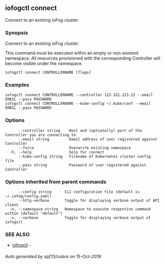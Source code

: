 ## iofogctl connect

Connect to an existing ioFog cluster

### Synopsis

Connect to an existing ioFog cluster.

This command must be executed within an empty or non-existent namespace.
All resources provisioned with the corresponding Controller will become visible under the namespace.

```
iofogctl connect CONTROLLERNAME [flags]
```

### Examples

```
iofogctl connect CONTROLLERNAME --controller 123.321.123.22 --email EMAIL --pass PASSWORD
iofogctl connect CONTROLLERNAME --kube-config ~/.kube/conf --email EMAIL --pass PASSWORD
```

### Options

```
      --controller string    Host and (optionally) port of the Controller you are connecting to
      --email string         Email address of user registered against Controller
      --force                Overwrite existing namespace
  -h, --help                 help for connect
      --kube-config string   Filename of Kubernetes cluster config file
      --pass string          Password of user registered against Controller
```

### Options inherited from parent commands

```
      --config string      CLI configuration file (default is ~/.iofog/config.yaml)
      --http-verbose       Toggle for displaying verbose output of API client
  -n, --namespace string   Namespace to execute respective command within (default "default")
  -v, --verbose            Toggle for displaying verbose output of iofogctl
```

### SEE ALSO

* [iofogctl](iofogctl.md)	 - 

###### Auto generated by spf13/cobra on 15-Oct-2019
